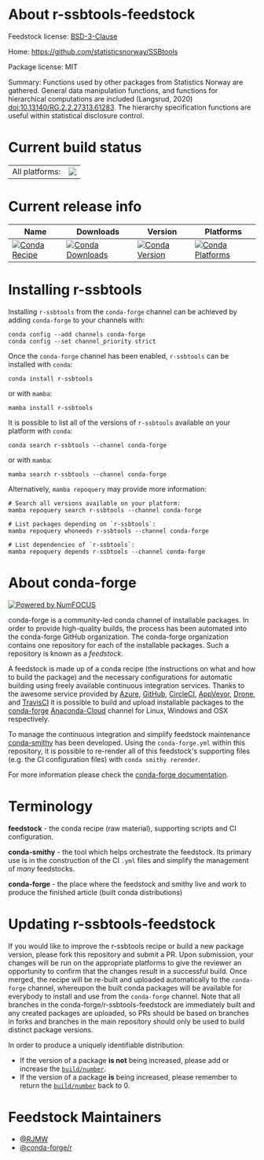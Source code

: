 About r-ssbtools-feedstock
==========================

Feedstock license: [BSD-3-Clause](https://github.com/conda-forge/r-ssbtools-feedstock/blob/main/LICENSE.txt)

Home: https://github.com/statisticsnorway/SSBtools

Package license: MIT

Summary: Functions used by other packages from Statistics Norway are gathered. General data manipulation functions, and functions for hierarchical computations are included (Langsrud, 2020) <doi:10.13140/RG.2.2.27313.61283>. The hierarchy specification functions are useful within statistical disclosure control.

Current build status
====================


<table><tr><td>All platforms:</td>
    <td>
      <a href="https://dev.azure.com/conda-forge/feedstock-builds/_build/latest?definitionId=19961&branchName=main">
        <img src="https://dev.azure.com/conda-forge/feedstock-builds/_apis/build/status/r-ssbtools-feedstock?branchName=main">
      </a>
    </td>
  </tr>
</table>

Current release info
====================

| Name | Downloads | Version | Platforms |
| --- | --- | --- | --- |
| [![Conda Recipe](https://img.shields.io/badge/recipe-r--ssbtools-green.svg)](https://anaconda.org/conda-forge/r-ssbtools) | [![Conda Downloads](https://img.shields.io/conda/dn/conda-forge/r-ssbtools.svg)](https://anaconda.org/conda-forge/r-ssbtools) | [![Conda Version](https://img.shields.io/conda/vn/conda-forge/r-ssbtools.svg)](https://anaconda.org/conda-forge/r-ssbtools) | [![Conda Platforms](https://img.shields.io/conda/pn/conda-forge/r-ssbtools.svg)](https://anaconda.org/conda-forge/r-ssbtools) |

Installing r-ssbtools
=====================

Installing `r-ssbtools` from the `conda-forge` channel can be achieved by adding `conda-forge` to your channels with:

```
conda config --add channels conda-forge
conda config --set channel_priority strict
```

Once the `conda-forge` channel has been enabled, `r-ssbtools` can be installed with `conda`:

```
conda install r-ssbtools
```

or with `mamba`:

```
mamba install r-ssbtools
```

It is possible to list all of the versions of `r-ssbtools` available on your platform with `conda`:

```
conda search r-ssbtools --channel conda-forge
```

or with `mamba`:

```
mamba search r-ssbtools --channel conda-forge
```

Alternatively, `mamba repoquery` may provide more information:

```
# Search all versions available on your platform:
mamba repoquery search r-ssbtools --channel conda-forge

# List packages depending on `r-ssbtools`:
mamba repoquery whoneeds r-ssbtools --channel conda-forge

# List dependencies of `r-ssbtools`:
mamba repoquery depends r-ssbtools --channel conda-forge
```


About conda-forge
=================

[![Powered by
NumFOCUS](https://img.shields.io/badge/powered%20by-NumFOCUS-orange.svg?style=flat&colorA=E1523D&colorB=007D8A)](https://numfocus.org)

conda-forge is a community-led conda channel of installable packages.
In order to provide high-quality builds, the process has been automated into the
conda-forge GitHub organization. The conda-forge organization contains one repository
for each of the installable packages. Such a repository is known as a *feedstock*.

A feedstock is made up of a conda recipe (the instructions on what and how to build
the package) and the necessary configurations for automatic building using freely
available continuous integration services. Thanks to the awesome service provided by
[Azure](https://azure.microsoft.com/en-us/services/devops/), [GitHub](https://github.com/),
[CircleCI](https://circleci.com/), [AppVeyor](https://www.appveyor.com/),
[Drone](https://cloud.drone.io/welcome), and [TravisCI](https://travis-ci.com/)
it is possible to build and upload installable packages to the
[conda-forge](https://anaconda.org/conda-forge) [Anaconda-Cloud](https://anaconda.org/)
channel for Linux, Windows and OSX respectively.

To manage the continuous integration and simplify feedstock maintenance
[conda-smithy](https://github.com/conda-forge/conda-smithy) has been developed.
Using the ``conda-forge.yml`` within this repository, it is possible to re-render all of
this feedstock's supporting files (e.g. the CI configuration files) with ``conda smithy rerender``.

For more information please check the [conda-forge documentation](https://conda-forge.org/docs/).

Terminology
===========

**feedstock** - the conda recipe (raw material), supporting scripts and CI configuration.

**conda-smithy** - the tool which helps orchestrate the feedstock.
                   Its primary use is in the construction of the CI ``.yml`` files
                   and simplify the management of *many* feedstocks.

**conda-forge** - the place where the feedstock and smithy live and work to
                  produce the finished article (built conda distributions)


Updating r-ssbtools-feedstock
=============================

If you would like to improve the r-ssbtools recipe or build a new
package version, please fork this repository and submit a PR. Upon submission,
your changes will be run on the appropriate platforms to give the reviewer an
opportunity to confirm that the changes result in a successful build. Once
merged, the recipe will be re-built and uploaded automatically to the
`conda-forge` channel, whereupon the built conda packages will be available for
everybody to install and use from the `conda-forge` channel.
Note that all branches in the conda-forge/r-ssbtools-feedstock are
immediately built and any created packages are uploaded, so PRs should be based
on branches in forks and branches in the main repository should only be used to
build distinct package versions.

In order to produce a uniquely identifiable distribution:
 * If the version of a package **is not** being increased, please add or increase
   the [``build/number``](https://docs.conda.io/projects/conda-build/en/latest/resources/define-metadata.html#build-number-and-string).
 * If the version of a package **is** being increased, please remember to return
   the [``build/number``](https://docs.conda.io/projects/conda-build/en/latest/resources/define-metadata.html#build-number-and-string)
   back to 0.

Feedstock Maintainers
=====================

* [@RJMW](https://github.com/RJMW/)
* [@conda-forge/r](https://github.com/conda-forge/r/)

